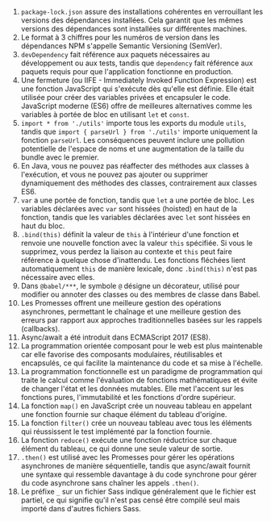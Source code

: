 1. `package-lock.json` assure des installations cohérentes en verrouillant les versions des dépendances installées. Cela garantit que les mêmes versions des dépendances sont installées sur différentes machines.
2. Le format à 3 chiffres pour les numéros de version dans les dépendances NPM s'appelle Semantic Versioning (SemVer).
3. `devDependency` fait référence aux paquets nécessaires au développement ou aux tests, tandis que `dependency` fait référence aux paquets requis pour que l'application fonctionne en production.
4. Une fermeture (ou IIFE - Immediately Invoked Function Expression) est une fonction JavaScript qui s'exécute dès qu'elle est définie. Elle était utilisée pour créer des variables privées et encapsuler le code. JavaScript moderne (ES6) offre de meilleures alternatives comme les variables à portée de bloc en utilisant `let` et `const`.
5. `import * from './utils'` importe tous les exports du module `utils`, tandis que `import { parseUrl } from './utils'` importe uniquement la fonction `parseUrl`. Les conséquences peuvent inclure une pollution potentielle de l'espace de noms et une augmentation de la taille du bundle avec le premier.
6. En Java, vous ne pouvez pas réaffecter des méthodes aux classes à l'exécution, et vous ne pouvez pas ajouter ou supprimer dynamiquement des méthodes des classes, contrairement aux classes ES6.
7. `var` a une portée de fonction, tandis que `let` a une portée de bloc. Les variables déclarées avec `var` sont hissées (hoisted) en haut de la fonction, tandis que les variables déclarées avec `let` sont hissées en haut du bloc.
8. `.bind(this)` définit la valeur de `this` à l'intérieur d'une fonction et renvoie une nouvelle fonction avec la valeur `this` spécifiée. Si vous le supprimez, vous perdez la liaison au contexte et `this` peut faire référence à quelque chose d'inattendu. Les fonctions fléchées lient automatiquement `this` de manière lexicale, donc `.bind(this)` n'est pas nécessaire avec elles.
9. Dans `@babel/***`, le symbole `@` désigne un décorateur, utilisé pour modifier ou annoter des classes ou des membres de classe dans Babel.
10. Les Promesses offrent une meilleure gestion des opérations asynchrones, permettant le chaînage et une meilleure gestion des erreurs par rapport aux approches traditionnelles basées sur les rappels (callbacks).
11. Async/await a été introduit dans ECMAScript 2017 (ES8).
12. La programmation orientée composant pour le web est plus maintenable car elle favorise des composants modulaires, réutilisables et encapsulés, ce qui facilite la maintenance du code et sa mise à l'échelle.
13. La programmation fonctionnelle est un paradigme de programmation qui traite le calcul comme l'évaluation de fonctions mathématiques et évite de changer l'état et les données mutables. Elle met l'accent sur les fonctions pures, l'immutabilité et les fonctions d'ordre supérieur.
14. La fonction `map()` en JavaScript crée un nouveau tableau en appelant une fonction fournie sur chaque élément du tableau d'origine.
15. La fonction `filter()` crée un nouveau tableau avec tous les éléments qui réussissent le test implémenté par la fonction fournie.
16. La fonction `reduce()` exécute une fonction réductrice sur chaque élément du tableau, ce qui donne une seule valeur de sortie.
17. `.then()` est utilisé avec les Promesses pour gérer les opérations asynchrones de manière séquentielle, tandis que async/await fournit une syntaxe qui ressemble davantage à du code synchrone pour gérer du code asynchrone sans chaîner les appels `.then()`.
18. Le préfixe `_` sur un fichier Sass indique généralement que le fichier est partiel, ce qui signifie qu'il n'est pas censé être compilé seul mais importé dans d'autres fichiers Sass.